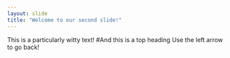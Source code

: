 ```yaml
---
layout: slide
title: "Welcome to our second slide!"
---
```

This is a particularly witty text! #And this is a top heading
Use the left arrow to go back!
